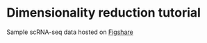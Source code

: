 # Dimensionality reduction tutorial

Sample scRNA-seq data hosted on [Figshare](https://figshare.com/account/projects/151215/articles/21641510)
